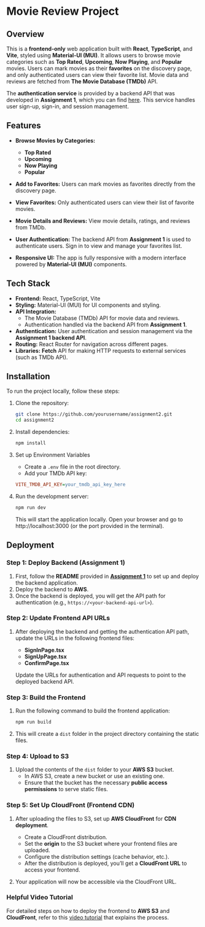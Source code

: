 # Movie Review Project

## Overview

This is a **frontend-only** web application built with **React**, **TypeScript**, and **Vite**, styled using **Material-UI (MUI)**. It allows users to browse movie categories such as **Top Rated**, **Upcoming**, **Now Playing**, and **Popular** movies. Users can mark movies as their **favorites** on the discovery page, and only authenticated users can view their favorite list. Movie data and reviews are fetched from **The Movie Database (TMDb)** API.

The **authentication service** is provided by a backend API that was developed in **Assignment 1**, which you can find [here](https://github.com/rukaiya22/movie-review). This service handles user sign-up, sign-in, and session management.

## Features

- **Browse Movies by Categories:**
  - **Top Rated**
  - **Upcoming**
  - **Now Playing**
  - **Popular**
  
- **Add to Favorites:** Users can mark movies as favorites directly from the discovery page.
- **View Favorites:** Only authenticated users can view their list of favorite movies.
- **Movie Details and Reviews:** View movie details, ratings, and reviews from TMDb.
- **User Authentication:** The backend API from **Assignment 1** is used to authenticate users. Sign in to view and manage your favorites list.
- **Responsive UI:** The app is fully responsive with a modern interface powered by **Material-UI (MUI)** components.

## Tech Stack

- **Frontend:** React, TypeScript, Vite
- **Styling:** Material-UI (MUI) for UI components and styling.
- **API Integration:** 
  - The Movie Database (TMDb) API for movie data and reviews.
  - Authentication handled via the backend API from **Assignment 1**.
- **Authentication:** User authentication and session management via the **Assignment 1 backend API**.
- **Routing:** React Router for navigation across different pages.
- **Libraries:** **Fetch** API for making HTTP requests to external services (such as TMDb API).

## Installation

To run the project locally, follow these steps:

1. Clone the repository:

   ```bash
   git clone https://github.com/yourusername/assignment2.git
   cd assignment2
   ```

2. Install dependencies:
    ```bash
    npm install
    ```

3. Set up Environment Variables
    - Create a `.env` file in the root directory. 
    - Add your TMDb API key:
    ```ini
    VITE_TMDB_API_KEY=your_tmdb_api_key_here
    ```
4. Run the development server:
    ```bash
    npm run dev
    ```
    This will start the application locally. Open your browser and go to http://localhost:3000 (or the port provided in the terminal).  

## Deployment

### Step 1: Deploy Backend (Assignment 1)

1. First, follow the **README** provided in **[Assignment 1](https://github.com/rukaiya22/movie-review)** to set up and deploy the backend application.
2. Deploy the backend to **AWS**.
3. Once the backend is deployed, you will get the API path for authentication (e.g., `https://<your-backend-api-url>`).

### Step 2: Update Frontend API URLs

1. After deploying the backend and getting the authentication API path, update the URLs in the following frontend files:

   - **SignInPage.tsx**
   - **SignUpPage.tsx**
   - **ConfirmPage.tsx**

   Update the URLs for authentication and API requests to point to the deployed backend API.

### Step 3: Build the Frontend

1. Run the following command to build the frontend application:

   ```bash
   npm run build

2. This will create a `dist` folder in the project directory containing the static files.


### Step 4: Upload to S3

1. Upload the contents of the `dist` folder to your **AWS S3** bucket.
   - In AWS S3, create a new bucket or use an existing one.
   - Ensure that the bucket has the necessary **public access permissions** to serve static files.

### Step 5: Set Up CloudFront (Frontend CDN)

1. After uploading the files to S3, set up **AWS CloudFront** for **CDN deployment**.
   - Create a CloudFront distribution.
   - Set the **origin** to the S3 bucket where your frontend files are uploaded.
   - Configure the distribution settings (cache behavior, etc.).
   - After the distribution is deployed, you’ll get a **CloudFront URL** to access your frontend.

2. Your application will now be accessible via the CloudFront URL.

### Helpful Video Tutorial

For detailed steps on how to deploy the frontend to **AWS S3** and **CloudFront**, refer to this [video tutorial](https://www.youtube.com/watch?v=GUfAQUjA3a0) that explains the process.
